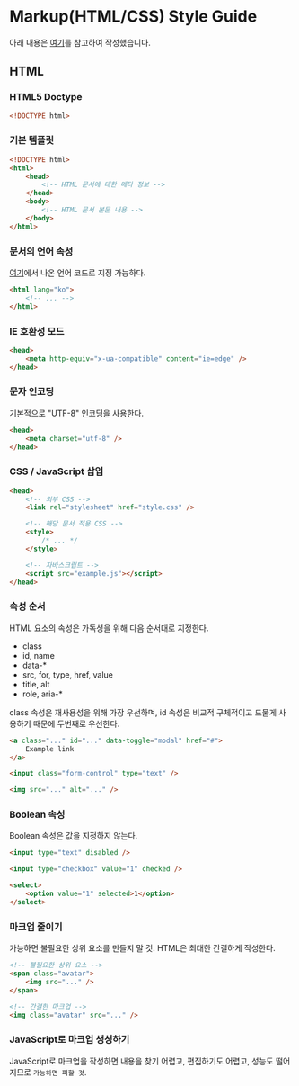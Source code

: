 # Markup(HTML/CSS) Style Guide

아래 내용은 [여기](https://codeguide.co/)를 참고하여 작성했습니다.

## HTML

### HTML5 Doctype

```html
<!DOCTYPE html>
```

### 기본 템플릿

```html
<!DOCTYPE html>
<html>
    <head>
        <!-- HTML 문서에 대한 메타 정보 -->
    </head>
    <body>
        <!-- HTML 문서 본문 내용 -->
    </body>
</html>
```

### 문서의 언어 속성

[여기](https://www.sitepoint.com/iso-2-letter-language-codes/)에서 나온 언어 코드로 지정 가능하다.

```html
<html lang="ko">
    <!-- ... -->
</html>
```

### IE 호환성 모드

```html
<head>
    <meta http-equiv="x-ua-compatible" content="ie=edge" />
</head>
```

### 문자 인코딩

기본적으로 "UTF-8" 인코딩을 사용한다.

```html
<head>
    <meta charset="utf-8" />
</head>
```

### CSS / JavaScript 삽입

```html
<head>
    <!-- 외부 CSS -->
    <link rel="stylesheet" href="style.css" />

    <!-- 해당 문서 적용 CSS -->
    <style>
        /* ... */
    </style>

    <!-- 자바스크립트 -->
    <script src="example.js"></script>
</head>
```

### 속성 순서

HTML 요소의 속성은 가독성을 위해 다음 순서대로 지정한다.

-   class
-   id, name
-   data-\*
-   src, for, type, href, value
-   title, alt
-   role, aria-\*

class 속성은 재사용성을 위해 가장 우선하며, id 속성은 비교적 구체적이고 드물게 사용하기 때문에 두번째로 우선한다.

```html
<a class="..." id="..." data-toggle="modal" href="#">
    Example link
</a>

<input class="form-control" type="text" />

<img src="..." alt="..." />
```

### Boolean 속성

Boolean 속성은 값을 지정하지 않는다.

```html
<input type="text" disabled />

<input type="checkbox" value="1" checked />

<select>
    <option value="1" selected>1</option>
</select>
```

### 마크업 줄이기

가능하면 불필요한 상위 요소를 만들지 말 것. HTML은 최대한 간결하게 작성한다.

```html
<!-- 불필요한 상위 요소 -->
<span class="avatar">
    <img src="..." />
</span>

<!-- 간결한 마크업 -->
<img class="avatar" src="..." />
```

### JavaScript로 마크업 생성하기

JavaScript로 마크업을 작성하면 내용을 찾기 어렵고, 편집하기도 어렵고, 성능도 떨어지므로 `가능하면 피할 것`.
